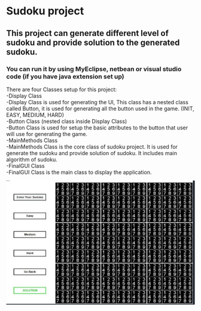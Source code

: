 # Sudoku project  
## This project can generate different level of sudoku and provide solution to the generated sudoku.  
### You can run it by using MyEclipse, netbean or visual studio code (if you have java extension set up)  
  
There are four Classes setup for this project:  
  -Display Class   
   -Display Class is used for generating the UI, This class has a nested class called Button, it is used for generating all the button used in the game. (INIT, EASY, MEDIUM, HARD)   
  -Button Class (nested class inside Display Class)   
   -Button Class is used for setup the basic attributes to the button that user will use for generating the game.   
  -MainMethods Class   
   -MainMethods Class is the core class of sudoku project. It is used for generate the sudoku and provide solution of sudoku. It includes main algorithm of sudoku.   
  -FinalGUI Class  
   -FinalGUI Class is the main class to display the application.  
   
   ![](https://github.com/Ricky-WangProf/Sudoku/blob/master/Capture.JPG)
   
   

